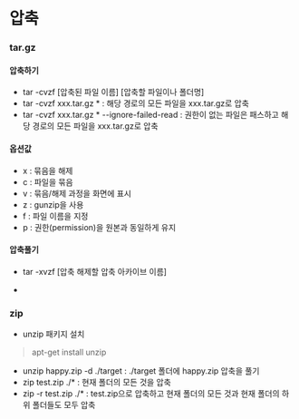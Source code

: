 # 압축


### tar.gz
#### 압축하기
- tar -cvzf [압축된 파일 이름] [압축할 파일이나 폴더명]
- tar -cvzf xxx.tar.gz * : 해당 경로의 모든 파일을 xxx.tar.gz로 압축
- tar -cvzf xxx.tar.gz * --ignore-failed-read : 권한이 없는 파일은 패스하고 해당 경로의 모든 파일을 xxx.tar.gz로 압축

#### 옵션값
- x : 묶음을 해제
- c : 파일을 묶음
- v : 묶음/해제 과정을 화면에 표시
- z : gunzip을 사용
- f : 파일 이름을 지정
- p : 권한(permission)을 원본과 동일하게 유지

#### 압축풀기
- tar -xvzf [압축 해제할 압축 아카이브 이름] 

-


### zip 
- unzip 패키지 설치
> apt-get install unzip
 
- unzip happy.zip -d ./target : ./target 폴더에 happy.zip 압축을 풀기
- zip test.zip ./* : 현재 폴더의 모든 것을 압축
- zip -r test.zip ./*  : test.zip으로 압축하고 현재 폴더의 모든 것과 현재 폴더의 하위 폴더들도 모두 압축
